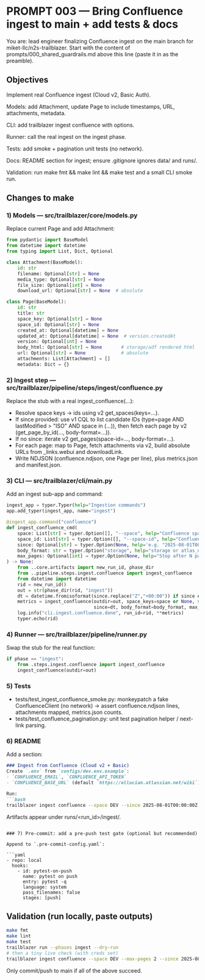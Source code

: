 # PROMPT 003 — Bring Confluence ingest to main + add tests & docs

You are: lead engineer finalizing Confluence ingest on the main branch for miket-llc/n2s-trailblazer.
Start with the content of prompts/000_shared_guardrails.md above this line (paste it in as the preamble).

## Objectives

Implement real Confluence ingest (Cloud v2, Basic Auth).

Models: add Attachment, update Page to include timestamps, URL, attachments, metadata.

CLI: add trailblazer ingest confluence with options.

Runner: call the real ingest on the ingest phase.

Tests: add smoke + pagination unit tests (no network).

Docs: README section for ingest; ensure .gitignore ignores data/ and runs/.

Validation: run make fmt && make lint && make test and a small CLI smoke run.

## Changes to make

### 1) Models — src/trailblazer/core/models.py

Replace current Page and add Attachment:

```python
from pydantic import BaseModel
from datetime import datetime
from typing import List, Dict, Optional

class Attachment(BaseModel):
    id: str
    filename: Optional[str] = None
    media_type: Optional[str] = None
    file_size: Optional[int] = None
    download_url: Optional[str] = None  # absolute

class Page(BaseModel):
    id: str
    title: str
    space_key: Optional[str] = None
    space_id: Optional[str] = None
    created_at: Optional[datetime] = None
    updated_at: Optional[datetime] = None  # version.createdAt
    version: Optional[int] = None
    body_html: Optional[str] = None       # storage/adf rendered html
    url: Optional[str] = None             # absolute
    attachments: List[Attachment] = []
    metadata: Dict = {}
```

### 2) Ingest step — src/trailblazer/pipeline/steps/ingest/confluence.py

Replace the stub with a real ingest_confluence(...):

- Resolve space keys → ids using v2 get_spaces(keys=...).
- If since provided: use v1 CQL to list candidate IDs (type=page AND lastModified > "ISO" AND space in (...)), then fetch each page by v2 (get_page_by_id(..., body-format=...)).
- If no since: iterate v2 get_pages(space-id=..., body-format=...).
- For each page: map to Page, fetch attachments via v2, build absolute URLs from \_links.webui and downloadLink.
- Write NDJSON (confluence.ndjson, one Page per line), plus metrics.json and manifest.json.

### 3) CLI — src/trailblazer/cli/main.py

Add an ingest sub-app and command:

```python
ingest_app = typer.Typer(help="Ingestion commands")
app.add_typer(ingest_app, name="ingest")

@ingest_app.command("confluence")
def ingest_confluence_cmd(
    space: List[str] = typer.Option([], "--space", help="Confluence space keys"),
    space_id: List[str] = typer.Option([], "--space-id", help="Confluence space ids"),
    since: Optional[str] = typer.Option(None, help='e.g. "2025-08-01T00:00:00Z"'),
    body_format: str = typer.Option("storage", help="storage or atlas_doc_format"),
    max_pages: Optional[int] = typer.Option(None, help="Stop after N pages (debug)"),
) -> None:
    from ..core.artifacts import new_run_id, phase_dir
    from ..pipeline.steps.ingest.confluence import ingest_confluence
    from datetime import datetime
    rid = new_run_id()
    out = str(phase_dir(rid, "ingest"))
    dt = datetime.fromisoformat(since.replace("Z","+00:00")) if since else None
    metrics = ingest_confluence(outdir=out, space_keys=space or None, space_ids=space_id or None,
                                since=dt, body_format=body_format, max_pages=max_pages)
    log.info("cli.ingest.confluence.done", run_id=rid, **metrics)
    typer.echo(rid)
```

### 4) Runner — src/trailblazer/pipeline/runner.py

Swap the stub for the real function:

```python
if phase == "ingest":
    from .steps.ingest.confluence import ingest_confluence
    ingest_confluence(outdir=out)
```

### 5) Tests

- tests/test_ingest_confluence_smoke.py: monkeypatch a fake ConfluenceClient (no network) → assert confluence.ndjson lines, attachments mapped, metrics.json counts.
- tests/test_confluence_pagination.py: unit test pagination helper / next-link parsing.

### 6) README

Add a section:

````md
### Ingest from Confluence (Cloud v2 + Basic)
Create `.env` from `configs/dev.env.example`:
- `CONFLUENCE_EMAIL`, `CONFLUENCE_API_TOKEN`
- `CONFLUENCE_BASE_URL` (default `https://ellucian.atlassian.net/wiki`)

Run:
```bash
trailblazer ingest confluence --space DEV --since 2025-08-01T00:00:00Z --max-pages 10
````

Artifacts appear under runs/\<run_id>/ingest/.

````

### 7) Pre-commit: add a pre-push test gate (optional but recommended)

Append to `.pre-commit-config.yaml`:

```yaml
- repo: local
  hooks:
    - id: pytest-on-push
      name: pytest on push
      entry: pytest -q
      language: system
      pass_filenames: false
      stages: [push]
````

## Validation (run locally, paste outputs)

```bash
make fmt
make lint
make test
trailblazer run --phases ingest --dry-run
# then a tiny live check (with creds set)
trailblazer ingest confluence --space DEV --max-pages 2 --since 2025-08-01T00:00:00Z
```

Only commit/push to main if all of the above succeed.
